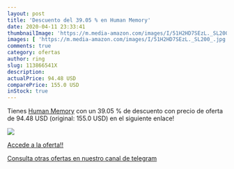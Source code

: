 ```yaml
---
layout: post
title: 'Descuento del 39.05 % en Human Memory'
date: 2020-04-11 23:33:41
thumbnailImage: 'https://m.media-amazon.com/images/I/51H2HD7SEzL._SL200_.jpg'
images: [ 'https://m.media-amazon.com/images/I/51H2HD7SEzL._SL200_.jpg' ]
comments: true
category: ofertas
author: ring
slug: 113866541X
description:
actualPrice: 94.48 USD
comparePrice: 155.0 USD
inStock: true
---
```


Tienes [Human Memory](https://www.amazon.com/dp/113866541X/?tag=redken08-20) con un 39.05 % de descuento con precio de oferta de 94.48 USD (original: 155.0 USD) en el siguiente enlace!

[![](https://m.media-amazon.com/images/I/51H2HD7SEzL._SL200_.jpg)](https://www.amazon.com/dp/113866541X/?tag=redken08-20)

[Accede a la oferta!!](https://www.amazon.com/dp/113866541X/?tag=redken08-20)

[Consulta otras ofertas en nuestro canal de telegram](https://t.me/s/ofertas25)
